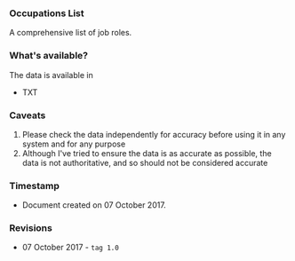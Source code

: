 ### Occupations List

A comprehensive list of job roles.

### What's available?

The data is available in

* TXT

### Caveats

1. Please check the data independently for accuracy before using it in any system and for any purpose
1. Although I've tried to ensure the data is as accurate as possible, the data is not authoritative, and so should not be considered accurate

### Timestamp

* Document created on 07 October 2017.

### Revisions

* 07 October 2017 - `tag 1.0`
